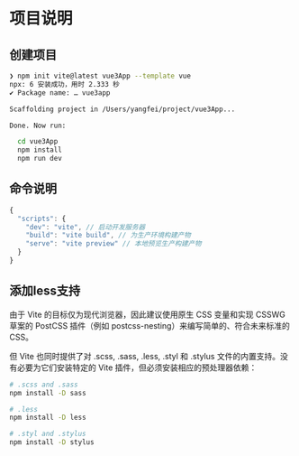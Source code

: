 # 项目说明

## 创建项目

```bash
❯ npm init vite@latest vue3App --template vue
npx: 6 安装成功，用时 2.333 秒
✔ Package name: … vue3app

Scaffolding project in /Users/yangfei/project/vue3App...

Done. Now run:

  cd vue3App
  npm install
  npm run dev
```

## 命令说明

```javascript
{
  "scripts": {
    "dev": "vite", // 启动开发服务器
    "build": "vite build", // 为生产环境构建产物
    "serve": "vite preview" // 本地预览生产构建产物
  }
}
```

## 添加less支持

由于 Vite 的目标仅为现代浏览器，因此建议使用原生 CSS 变量和实现 CSSWG 草案的 PostCSS 插件（例如 postcss-nesting）来编写简单的、符合未来标准的 CSS。

但 Vite 也同时提供了对 .scss, .sass, .less, .styl 和 .stylus 文件的内置支持。没有必要为它们安装特定的 Vite 插件，但必须安装相应的预处理器依赖：

```bash
# .scss and .sass
npm install -D sass

# .less
npm install -D less

# .styl and .stylus
npm install -D stylus
```
